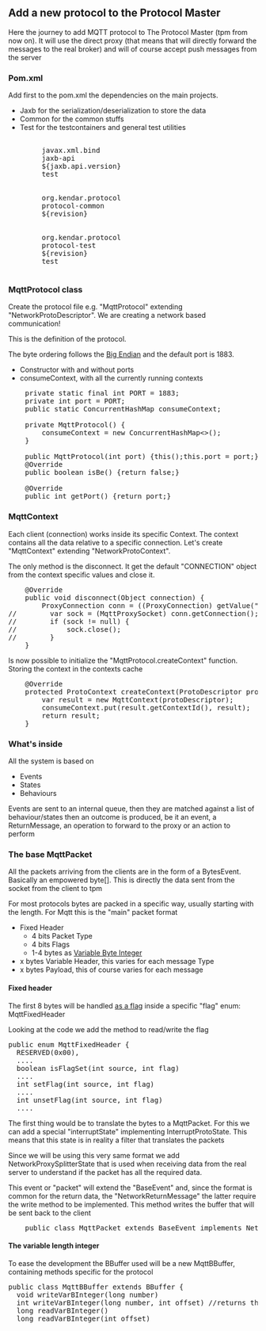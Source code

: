 ## Add a new protocol to the Protocol Master

Here the journey to add MQTT protocol to The Protocol Master (tpm from now on). It will use the direct
proxy (that means that will directly forward the messages to the real broker)
and will of course accept push messages from the server

### Pom.xml

Add first to the pom.xml the dependencies on the main projects.

* Jaxb for the serialization/deserialization to store the data
* Common for the common stuffs
* Test for the testcontainers and general test utilities

<pre>
    <dependency>
        <groupId>javax.xml.bind</groupId>
        <artifactId>jaxb-api</artifactId>
        <version>${jaxb.api.version}</version>
        <scope>test</scope>
    </dependency>
    <dependency>
        <groupId>org.kendar.protocol</groupId>
        <artifactId>protocol-common</artifactId>
        <version>${revision}</version>
    </dependency>
    <dependency>
        <groupId>org.kendar.protocol</groupId>
        <artifactId>protocol-test</artifactId>
        <version>${revision}</version>
        <scope>test</scope>
    </dependency>
</pre>

### MqttProtocol class

Create the protocol file e.g. "MqttProtocol" extending
"NetworkProtoDescriptor". We are creating a network based communication!

This is the definition of the protocol.

The byte ordering follows the [Big Endian](https://docs.oasis-open.org/mqtt/mqtt/v5.0/mqtt-v5.0.html)
and the default port is 1883.

* Constructor with and without ports
* consumeContext, with all the currently running contexts

<pre>
    private static final int PORT = 1883;
    private int port = PORT;
    public static ConcurrentHashMap<Integer, NetworkProtoContext> consumeContext;

    private MqttProtocol() {
        consumeContext = new ConcurrentHashMap<>();
    }

    public MqttProtocol(int port) {this();this.port = port;}
    @Override
    public boolean isBe() {return false;}

    @Override
    public int getPort() {return port;}
</pre>

### MqttContext

Each client (connection) works inside its specific Context. The context contains all
the data relative to a specific connection. Let's create "MqttContext" extending
"NetworkProtoContext".

The only method is the disconnect. It get the default "CONNECTION" object from
the context specific values and close it.

<pre>
    @Override
    public void disconnect(Object connection) {
        ProxyConnection conn = ((ProxyConnection) getValue("CONNECTION"));
//        var sock = (MqttProxySocket) conn.getConnection();
//        if (sock != null) {
//            sock.close();
//        }
    }
</pre>

Is now possible to initialize the "MqttProtocol.createContext" function. Storing
the context in the contexts cache

<pre>
    @Override
    protected ProtoContext createContext(ProtoDescriptor protoDescriptor) {
        var result = new MqttContext(protoDescriptor);
        consumeContext.put(result.getContextId(), result);
        return result;
    }
</pre>

### What's inside

All the system is based on

* Events
* States
* Behaviours

Events are sent to an internal queue, then they are matched against a list of behaviour/states
then an outcome is produced, be it an event, a ReturnMessage, an operation to forward to the
proxy or an action to perform

### The base MqttPacket

All the packets arriving from the clients are in the form of a BytesEvent. Basically an empowered byte[].
This is directly the data sent from the socket from the client to tpm

For most protocols bytes are packed in a specific way, usually starting with the length. For Mqtt this
is the "main" packet format

* Fixed Header
    * 4 bits Packet Type
    * 4 bits Flags
    * 1-4 bytes as [Variable Byte Integer](snippets/variablebyteinteger.md)
* x bytes Variable Header, this varies for each message Type
* x bytes Payload, this of course varies for each message

#### Fixed header

The first 8 bytes will be
handled [as a flag](https://docs.oasis-open.org/mqtt/mqtt/v5.0/os/mqtt-v5.0-os.html#_Toc511988498)
inside a specific "flag" enum: MqttFixedHeader

Looking at the code we add the method to read/write the flag

<pre>
public enum MqttFixedHeader {
  RESERVED(0x00),
  ....
  boolean isFlagSet(int source, int flag) 
  ....
  int setFlag(int source, int flag)
  ....
  int unsetFlag(int source, int flag)
  ....  
</pre>

The first thing would be to translate the bytes to a MqttPacket. For this we can add
a special "interruptState" implementing InterruptProtoState. This means that this
state is in reality a filter that translates the packets

Since we will be using this very same format we add NetworkProxySplitterState that
is used when receiving data from the real server to understand if the packet has
all the required data.

This event or "packet" will extend the "BaseEvent" and, since the format is
common for the return data, the "NetworkReturnMessage" the latter require
the write method to be implemented. This method writes the buffer that will
be sent back to the client

<pre>
    public class MqttPacket extends BaseEvent implements NetworkReturnMessage
</pre>

#### The variable length integer

To ease the development the BBuffer used will be a new MqttBBuffer, containing
methods specific for the protocol

<pre>
public class MqttBBuffer extends BBuffer {
  void writeVarBInteger(long number)
  int writeVarBInteger(long number, int offset) //returns the length
  long readVarBInteger()
  long readVarBInteger(int offset)
</pre>



